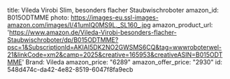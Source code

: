 title: Vileda Virobi Slim, besonders flacher Staubwischroboter
amazon_id: B015ODTMME
photo: https://images-eu.ssl-images-amazon.com/images/I/41umIQ0MS9L._SL160_.jpg
amazon_product_url: 'https://www.amazon.de/Vileda-Virobi-besonders-flacher-Staubwischroboter/dp/B015ODTMME?psc=1&SubscriptionId=AKIAI5DK2NO2GWSMS6CQ&tag=wwwroboterwel-21&linkCode=xm2&camp=2025&creative=165953&creativeASIN=B015ODTMME'
Brand: Vileda
amazon_price: "6289"
amazon_offer_price: "2930"
id: 548d474c-da42-4e82-8519-6047f8fa9ecb
